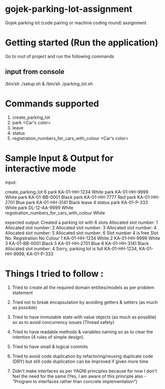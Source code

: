 # gojek-parking-lot-assignment
Gojek parking lot (code pairing or machine coding round) assignment

# Getting started (Run the application)
Go to root of project and run the following commands

## input from console
/bin/sh ./setup.sh & /bin/sh ./parking_lot.sh

# Commands supported
1. create_parking_lot <Size of parking spot>
2. park <Car registration Number> <Car's color>
3. leave <Slot id>
4. status
5. registration_numbers_for_cars_with_colour <Car's color>


# Sample Input & Output for interactive mode
input:

create_parking_lot 6
park KA-01-HH-1234 White
park KA-01-HH-9999 White
park KA-01-BB-0001 Black
park KA-01-HH-7777 Red
park KA-01-HH-2701 Blue
park KA-01-HH-3141 Black
leave 4
status
park KA-01-P-333 White
park DL-12-AA-9999 White
registration_numbers_for_cars_with_colour White

expected output:
Created a parking lot with 6 slots
Allocated slot number: 1
Allocated slot number: 2
Allocated slot number: 3
Allocated slot number: 4
Allocated slot number: 5
Allocated slot number: 6
Slot number 4 is free
Slot No.        Registration No     Colour
1               KA-01-HH-1234       White
2               KA-01-HH-9999       White
3               KA-01-BB-0001       Black
5               KA-01-HH-2701       Blue
6               KA-01-HH-3141       Black
Allocated slot number: 4
Sorry, parking lot is full
KA-01-HH-1234, KA-01-HH-9999, KA-01-P-333


# Things I tried to follow :
1. Tried to create all the required domain entities/models as per problem statement

2. Tried not to break encapsulation by avoiding getters & setters (as much as possible)

3. Tried to have immutable state with value objects (as much as possible) so as to avoid concurrency issues (Thread
   safety)

4. Tried to have readable methods & variables naming so as to clear the intention
   (4 rules of simple design).

5. Tried to have small & logical commits

6. Tried to avoid code duplication by refactoring/reusing duplicate code (DRY)
   but still code duplication can be improved if given more time

7. Didn't make interfaces as per YAGNI principles because for now I don't feel the need for the same (Yes, I am aware of
   this principle also - "Program to interfaces rather than concrete implementation")
